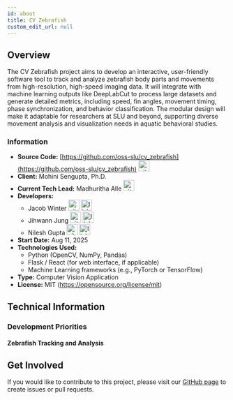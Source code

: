 ```yaml
---
id: about
title: CV Zebrafish
custom_edit_url: null
---
```


<!-- Optional header image -->
<!-- ![Header Alt Text](header.png) -->

## Overview

The CV Zebrafish project aims to develop an interactive, user-friendly software tool to track and analyze zebrafish body parts and movements from high-resolution, high-speed imaging data. It will integrate with machine learning outputs like DeepLabCut to process large datasets and generate detailed metrics, including speed, fin angles, movement timing, phase synchronization, and behavior classification. The modular design will make it adaptable for researchers at SLU and beyond, supporting diverse movement analysis and visualization needs in aquatic behavioral studies.

### Information

- **Source Code:** [https://github.com/oss-slu/cv_zebrafish](https://github.com/oss-slu/cv_zebrafish) [<img src="/img/git-alt.svg" alt="git" width="25" height="25" />](https://github.com/oss-slu/cv_zebrafish)
- **Client:** Mohini Sengupta, Ph.D.
- **Current Tech Lead:** Madhuritha Alle [<img src="/img/github.svg" alt="github" width="25" height="25" />](https://github.com/madhuritha22)  
- **Developers:**
   - Jacob Winter [<img src="/img/github.svg" alt="github" width="25" height="25" />](https://github.com/jaywin2099) [<img src="/img/linkedin.svg" alt="linkedin" width="25" height="25" />](https://www.linkedin.com/in/USERNAME/)
  - Jihwann Jung [<img src="/img/github.svg" alt="github" width="25" height="25" />](https://github.com/Jung0219) [<img src="/img/linkedin.svg" alt="linkedin" width="25" height="25" />](https://www.linkedin.com/in/USERNAME/)
  - Nilesh Gupta [<img src="/img/github.svg" alt="github" width="25" height="25" />](https://github.com/ngup1) [<img src="/img/linkedin.svg" alt="linkedin" width="25" height="25" />](https://www.linkedin.com/in/USERNAME/)
- **Start Date:** Aug 11, 2025
- **Technologies Used:**
  - Python (OpenCV, NumPy, Pandas)
  - Flask / React (for web interface, if applicable)
  - Machine Learning frameworks (e.g., PyTorch or TensorFlow)
- **Type:** Computer Vision Application
- **License:** MIT (https://opensource.org/license/mit)

## Technical Information

### Development Priorities

#### Zebrafish Tracking and Analysis

<!-- - **From Manual Observation to Automated Analysis:** The current zebrafish tracking process often involves manual observation or semi-automated tools. This project will replace these with a fully automated, computer vision–driven system.

- **Features of the Planned CV Zebrafish Tool:**  
  Includes motion tracking, behavioral pattern recognition, and data visualization to help researchers quantify zebrafish activity.

Key planned features include:   -->

<!-- - **Automated Tracking:**
  Detect and track individual zebrafish in video recordings with high accuracy.

- **Behavior Analysis:**
  Identify and log patterns such as swimming speed, direction changes, grouping behavior, and inactivity.

- **Data Visualization & Export:**
  Provide visual plots and allow exporting metrics for further statistical analysis.

- **Multi-Fish Support:**
  Handle scenarios with multiple zebrafish in the same tank without losing tracking accuracy.

- **User-Friendly Interface:**
  Clean, intuitive controls for loading videos, starting analysis, and reviewing results.

- **Adaptable for Research Needs:**
  Modular design to allow additional behavioral metrics or machine learning models. -->

## Get Involved

If you would like to contribute to this project, please visit our [GitHub page](https://github.com/oss-slu/cv_zebrafish) to create issues or pull requests.
